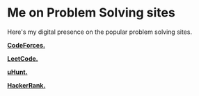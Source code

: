 # Me on Problem Solving sites

Here's my digital presence on the popular problem solving sites.

[**CodeForces.**](http://codeforces.com/profile/zeyadetman)

[**LeetCode.**](https://leetcode.com/zeyadetman/)

[**uHunt.**](https://uhunt.onlinejudge.org/id/322321)

[**HackerRank.**](https://www.hackerrank.com/zeyadetman)
